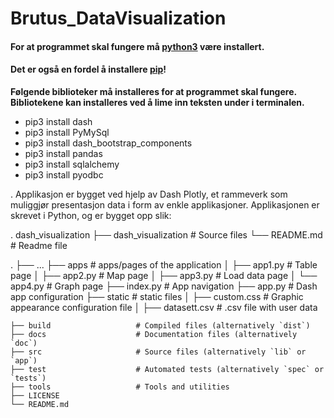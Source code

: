 # Brutus_DataVisualization
 
#### For at programmet skal fungere må [python3](https://www.python.org/downloads/)  være installert.
 
#### Det er også en fordel å installere [pip](https://www.geeksforgeeks.org/how-to-install-pip-on-windows/)!
 
__Følgende biblioteker må installeres for at programmet skal fungere. Bibliotekene kan installeres ved å lime inn teksten under i terminalen.__
 
* pip3 install dash
* pip3 install PyMySql
* pip3 install dash_bootstrap_components
* pip3 install pandas
* pip3 install sqlalchemy
* pip3 install pyodbc

.
Applikasjon er bygget ved hjelp av Dash Plotly, et rammeverk som muliggjør presentasjon 
data i form av enkle applikasjoner. Applikasjonen er skrevet i Python, og er bygget opp slik:

.
dash_visualization 
├── dash_visualization # Source files
└── README.md		# Readme file

.
├── ...
├── apps                   	# apps/pages of the application
│   ├── app1.py        	# Table page
│   ├── app2.py        	# Map page
│   ├── app3.py        	# Load data page
│   └── app4.py        	# Graph page
├── index.py			# App navigation
├── app.py			# Dash app configuration
├── static                   	# static files
│   ├── custom.css      # Graphic appearance configuration file
│   ├── datasett.csv    	# .csv file with user data

     
    ├── build                   # Compiled files (alternatively `dist`)
    ├── docs                    # Documentation files (alternatively `doc`)
    ├── src                     # Source files (alternatively `lib` or `app`)
    ├── test                    # Automated tests (alternatively `spec` or `tests`)
    ├── tools                   # Tools and utilities
    ├── LICENSE
    └── README.md